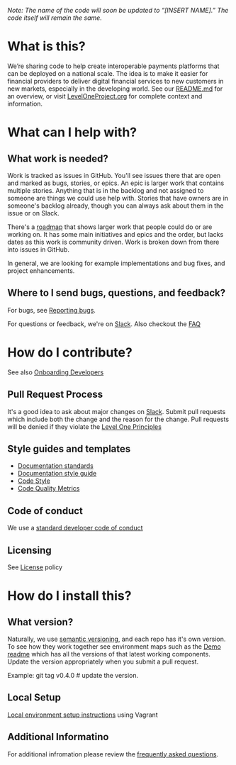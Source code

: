 _Note: The name of the code will soon be updated to “[INSERT NAME].” The code itself will remain the same._  

# What is this?  
We’re sharing code to help create interoperable payments platforms that can be deployed on a national scale. The idea is to make it easier for financial providers to deliver digital financial services to new customers in new markets, especially in the developing world. See our [README.md](https://github.com/LevelOneProject/LevelOneProject/blob/master/README.md) for an overview, or visit [LevelOneProject.org](leveloneproject.org) for complete context and information.

# What can I help with?

## What work is needed?
Work is tracked as issues in GitHub. You'll see issues there that are open and marked as bugs, stories, or epics. An epic is larger work that contains multiple stories. Anything that is in the backlog and not assigned to someone are things we could use help with. Stories that have owners are in someone's backlog already, though you can always ask about them in the issue or on Slack. 

There's a [roadmap](https://github.com/LevelOneProject/Docs/leveloneproject/contribute/Roadmap.md) that shows larger work that people could do or are working on. It has some main initiatives and epics and the order, but lacks dates as this work is community driven. Work is broken down from there into issues in GitHub.

In general, we are looking for example implementations and bug fixes, and project enhancements. 

## Where to I send bugs, questions, and feedback?
For bugs, see [Reporting bugs](https://github.com/LevelOneProject/leveloneproject/contribute/Reporting-Bugs.md). 

For questions or feedback, we're on [Slack](leveloneproject.slack.com). Also checkout the [FAQ](https://github.com/LevelOneProject/Docs/leveloneproject/contribute/FAQ.md)

# How do I contribute?
See also [Onboarding Developers](https://github.com/LevelOneProject/leveloneproject/blob/master/contribute/Onboarding-Developers.md)

## Pull Request Process
It's a good idea to ask about major changes on [Slack](https://leveloneproject.slack.com). Submit pull requests which include both the change and the reason for the change. Pull requests will be denied if they violate the [Level One Principles](https://leveloneproject.org/wp-content/uploads/2016/03/L1P_Level-One-Principles-and-Perspective.pdf)

## Style guides and templates
- [Documentation standards](https://github.com/LevelOneProject/Docs/leveloneproject/contribute/L1P-Documentation-and-Template-Standards.md)
- [Documentation style guide](https://github.com/LevelOneProject/Docs/leveloneproject/contribute/Documentation-Style-Guide.md)
- [Code Style](https://github.com/LevelOneProject/Docs/leveloneproject/contribute/Code-Style.md)
- [Code Quality Metrics](https://github.com/LevelOneProject/Docs/leveloneproject/contribute/Code-Quality-Metrics.md)


## Code of conduct
We use a [standard developer code of conduct](http://contributor-covenant.org/version/1/4/code_of_conduct.md)

## Licensing
See [License](https://github.com/LevelOneProject/Docs/leveloneproject/contribute/License.md) policy

# How do I install this?

## What version?
Naturally, we use [semantic versioning](http://semver.org/), and each repo has it's own version. To see how they work together see environment maps such as the [Demo readme](https://github.com/LevelOneProject/Docs/blob/master/AWS/Infrastructure/Customer-Demo-Env/README.md) which has all the versions of that latest working components.
Update the version appropriately when you submit a pull request. 

Example: git tag v0.4.0 # update the version.

## Local Setup
[Local environment setup instructions](https://github.com/LevelOneProject/interop-devops/blob/master/README.md) using Vagrant

## Additional Informatino
For additional infromation please review the [frequently asked questions](/FAQ.md).
